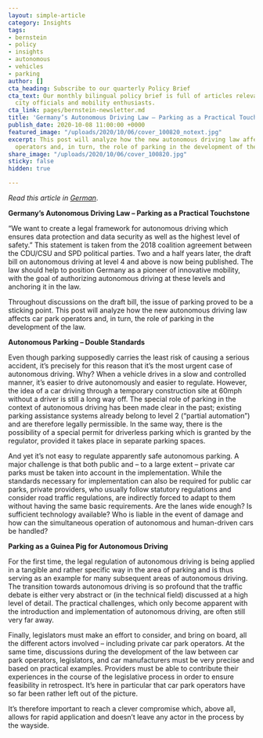 ```yaml
---
layout: simple-article
category: Insights
tags:
- bernstein
- policy
- insights
- autonomous
- vehicles
- parking
author: []
cta_heading: Subscribe to our quarterly Policy Brief
cta_text: Our monthly bilingual policy brief is full of articles relevant to policymakers,
  city officials and mobility enthusiasts.
cta_link: pages/bernstein-newsletter.md
title: 'Germany’s Autonomous Driving Law – Parking as a Practical Touchstone '
publish_date: 2020-10-08 11:00:00 +0000
featured_image: "/uploads/2020/10/06/cover_100820_notext.jpg"
excerpt: This post will analyze how the new autonomous driving law affects car park
  operators and, in turn, the role of parking in the development of the law.
share_image: "/uploads/2020/10/06/cover_100820.jpg"
sticky: false
hidden: true

---
```

_Read this article in_ [_German_](https://bernstein-group.com/2020/09/08/die-unterschiede-zwischen-regulierung-und-praxis/).

**Germany’s Autonomous Driving Law – Parking as a Practical Touchstone**

“We want to create a legal framework for autonomous driving which ensures data protection and data security as well as the highest level of safety.” This statement is taken from the 2018 coalition agreement between the CDU/CSU and SPD political parties. Two and a half years later, the draft bill on autonomous driving at level 4 and above is now being published. The law should help to position Germany as a pioneer of innovative mobility, with the goal of authorizing autonomous driving at these levels and anchoring it in the law.

Throughout discussions on the draft bill, the issue of parking proved to be a sticking point. This post will analyze how the new autonomous driving law affects car park operators and, in turn, the role of parking in the development of the law.

**Autonomous Parking – Double Standards**

Even though parking supposedly carries the least risk of causing a serious accident, it’s precisely for this reason that it’s the most urgent case of autonomous driving. Why? When a vehicle drives in a slow and controlled manner, it’s easier to drive autonomously and easier to regulate. However, the idea of a car driving through a temporary construction site at 60mph without a driver is still a long way off. The special role of parking in the context of autonomous driving has been made clear in the past; existing parking assistance systems already belong to level 2 (“partial automation”) and are therefore legally permissible. In the same way, there is the possibility of a special permit for driverless parking which is granted by the regulator, provided it takes place in separate parking spaces.

And yet it’s not easy to regulate apparently safe autonomous parking. A major challenge is that both public and – to a large extent – private car parks must be taken into account in the implementation. While the standards necessary for implementation can also be required for public car parks, private providers, who usually follow statutory regulations and consider road traffic regulations, are indirectly forced to adapt to them without having the same basic requirements. Are the lanes wide enough? Is sufficient technology available? Who is liable in the event of damage and how can the simultaneous operation of autonomous and human-driven cars be handled?

**Parking as a Guinea Pig for Autonomous Driving**

For the first time, the legal regulation of autonomous driving is being applied in a tangible and rather specific way in the area of parking and is thus serving as an example for many subsequent areas of autonomous driving. The transition towards autonomous driving is so profound that the traffic debate is either very abstract or (in the technical field) discussed at a high level of detail. The practical challenges, which only become apparent with the introduction and implementation of autonomous driving, are often still very far away.

Finally, legislators must make an effort to consider, and bring on board, all the different actors involved – including private car park operators. At the same time, discussions during the development of the law between car park operators, legislators, and car manufacturers must be very precise and based on practical examples. Providers must be able to contribute their experiences in the course of the legislative process in order to ensure feasibility in retrospect. It’s here in particular that car park operators have so far been rather left out of the picture.

It’s therefore important to reach a clever compromise which, above all, allows for rapid application and doesn’t leave any actor in the process by the wayside.